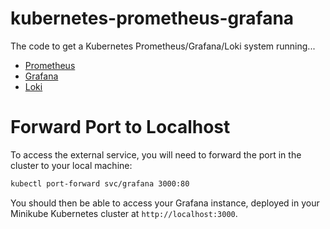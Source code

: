 # kubernetes-prometheus-grafana

The code to get a Kubernetes Prometheus/Grafana/Loki system running...

- [Prometheus](https://prometheus.io/)
- [Grafana](https://grafana.com/docs/grafana/latest/setup-grafana/)
- [Loki](https://grafana.com/docs/loki/latest/)

# Forward Port to Localhost

To access the external service, you will need to forward the port in the cluster to
your local machine:

```bash
kubectl port-forward svc/grafana 3000:80
```

You should then be able to access your Grafana instance, deployed in your Minikube
Kubernetes cluster at `http://localhost:3000`.
